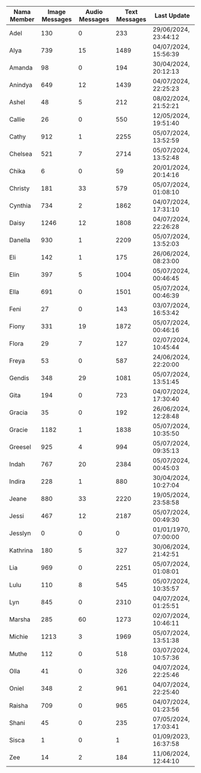 | Nama Member | Image Messages | Audio Messages | Text Messages | Last Update |
| ------ | -------------- | -------------- | ------------- | ------------ |
| Adel | 130 | 0 | 233 | 29/06/2024, 23:44:12 |
| Alya | 739 | 15 | 1489 | 04/07/2024, 15:56:39 |
| Amanda | 98 | 0 | 194 | 30/04/2024, 20:12:13 |
| Anindya | 649 | 12 | 1439 | 04/07/2024, 22:25:23 |
| Ashel | 48 | 5 | 212 | 08/02/2024, 21:52:21 |
| Callie | 26 | 0 | 550 | 12/05/2024, 19:51:40 |
| Cathy | 912 | 1 | 2255 | 05/07/2024, 13:52:59 |
| Chelsea | 521 | 7 | 2714 | 05/07/2024, 13:52:48 |
| Chika | 6 | 0 | 59 | 20/01/2024, 20:14:16 |
| Christy | 181 | 33 | 579 | 05/07/2024, 01:08:10 |
| Cynthia | 734 | 2 | 1862 | 04/07/2024, 17:31:10 |
| Daisy | 1246 | 12 | 1808 | 04/07/2024, 22:26:28 |
| Danella | 930 | 1 | 2209 | 05/07/2024, 13:52:03 |
| Eli | 142 | 1 | 175 | 26/06/2024, 08:23:00 |
| Elin | 397 | 5 | 1004 | 05/07/2024, 00:46:45 |
| Ella | 691 | 0 | 1501 | 05/07/2024, 00:46:39 |
| Feni | 27 | 0 | 143 | 03/07/2024, 16:53:42 |
| Fiony | 331 | 19 | 1872 | 05/07/2024, 00:46:16 |
| Flora | 29 | 7 | 127 | 02/07/2024, 10:45:44 |
| Freya | 53 | 0 | 587 | 24/06/2024, 22:20:00 |
| Gendis | 348 | 29 | 1081 | 05/07/2024, 13:51:45 |
| Gita | 194 | 0 | 723 | 04/07/2024, 17:30:40 |
| Gracia | 35 | 0 | 192 | 26/06/2024, 12:28:48 |
| Gracie | 1182 | 1 | 1838 | 05/07/2024, 10:35:50 |
| Greesel | 925 | 4 | 994 | 05/07/2024, 09:35:13 |
| Indah | 767 | 20 | 2384 | 05/07/2024, 00:45:03 |
| Indira | 228 | 1 | 880 | 30/04/2024, 10:27:04 |
| Jeane | 880 | 33 | 2220 | 19/05/2024, 23:58:58 |
| Jessi | 467 | 12 | 2187 | 05/07/2024, 00:49:30 |
| Jesslyn | 0 | 0 | 0 | 01/01/1970, 07:00:00 |
| Kathrina | 180 | 5 | 327 | 30/06/2024, 21:42:51 |
| Lia | 969 | 0 | 2251 | 05/07/2024, 01:08:01 |
| Lulu | 110 | 8 | 545 | 05/07/2024, 10:35:57 |
| Lyn | 845 | 0 | 2310 | 04/07/2024, 01:25:51 |
| Marsha | 285 | 60 | 1273 | 02/07/2024, 10:46:11 |
| Michie | 1213 | 3 | 1969 | 05/07/2024, 13:51:38 |
| Muthe | 112 | 0 | 518 | 03/07/2024, 10:57:36 |
| Olla | 41 | 0 | 326 | 04/07/2024, 22:25:46 |
| Oniel | 348 | 2 | 961 | 04/07/2024, 22:25:40 |
| Raisha | 709 | 0 | 965 | 04/07/2024, 01:23:56 |
| Shani | 45 | 0 | 235 | 07/05/2024, 17:03:41 |
| Sisca | 1 | 0 | 1 | 01/09/2023, 16:37:58 |
| Zee | 14 | 2 | 184 | 11/06/2024, 12:44:10 |
